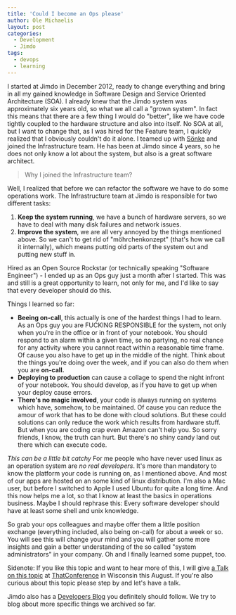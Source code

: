 ```yaml
---
title: 'Could I become an Ops please'
author: Ole Michaelis
layout: post
categories:
  - Development
  - Jimdo
tags:
  - devops
  - learning
---
```


I started at Jimdo in December 2012, ready to change everything and bring in all my gained knowledge in Software Design and Service Oriented Architecture (SOA). I already knew that the Jimdo system was approximately six years old, so what we all call a "grown system". In fact this means that there are a few thing I would do "better", like we have code tightly coupled to the hardware structure and also into itself. No SOA at all, but I want to change that, as I was hired for the Feature team, I quickly realized that I obviously couldn't do it alone. I teamed up with [Sönke](https://twitter.com/s0enke) and joined the Infrastructure team. He has been at Jimdo since 4 years, so he does not only know a lot about the system, but also is a great software architect.

> Why I joined the Infrastructure team?

Well, I realized that before we can refactor the software we have to do some operations work. The Infrastructure team at Jimdo is responsible for two different tasks:

1. **Keep the system running**, we have a bunch of hardware servers, so we have to deal with many disk failures and network issues.
2. **Improve the system**, we are all very annoyed by the things mentioned above. So we can't to get rid of "möhrchenkonzept" (that's how we call it internally), which means putting old parts of the system out and putting new stuff in.

Hired as an Open Source Rockstar (or technically speaking "Software Engineer") - I ended up as an Ops guy just a month after I started. This was and still is a great opportunity to learn, not only for me, and I'd like to say that every developer should do this.

Things I learned so far:

* **Beeing on-call**, this actually is one of the hardest things I had to learn. As an Ops guy you are FUCKING RESPONSIBLE for the system, not only when you're in the office or in front of your notebook. You should respond to an alarm within a given time, so no partying, no real chance for any activity where you cannot react within a reasonable time frame. Of cause you also have to get up in the middle of the night. Think about the things you're doing over the week, and if you can also do them when you are **on-call.**
* **Deploying to production** can cause a collage to spend the night infront of your notebook. You should develop, as if you have to get up when your deploy cause errors.
* **There's no magic involved**, your code is always running on systems which have, somehow, to be maintained. Of cause you can reduce the amour of work that has to be done with cloud solutions. But these could solutions can only reduce the work which results from hardware stuff. But when you are coding crap even Amazon can't help you. So sorry friends, I know, the truth can hurt. But there's no shiny candy land out there which can execute code.

*This can be a little bit catchy*
For me people who have never used linux as an operation system are *no real developers*. It's more than mandatory to know the platform your code is running on, as I mentioned above. And most of our apps are hosted on an some kind of linux distribution. I'm also a Mac user, but before I switched to Apple I used Ubuntu for quite a long time. And this now helps me a lot, so that I know at least the basics in operations business. Maybe I should rephrase this: Every software developer should have at least some shell and unix knowledge.

So grab your ops colleagues and maybe offer them a little position exchange (everything included, also being on-call) for about a week or so. You will see this will change your mind and you will gather some more insights and gain a better understanding of the so called "system administrators" in your company. Oh and I finally learned some puppet, too.

Sidenote: If you like this topic and want to hear more of this, I will give [a Talk on this topic](http://www.thatconference.com/sessions/speaker_Ole_Michaelis) at [ThatConference](http://www.thatconference.com/) in Wisconsin this August. If you're also curious about this topic please step by and let's have a talk.

Jimdo also has a [Developers Blog](http://dev.jimdo.com) you definitely should follow. We try to blog about more specific things we archived so far.